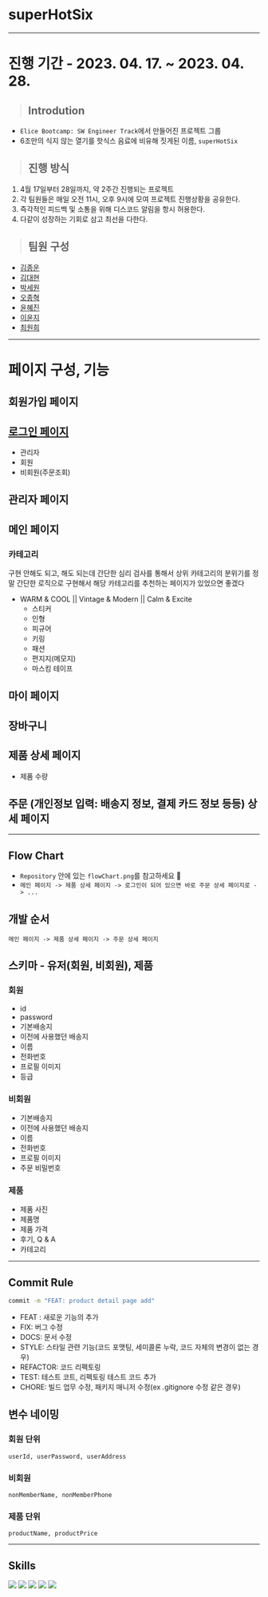 # **superHotSix**

---

# **진행 기간 - 2023. 04. 17. ~ 2023. 04. 28.**

> ## **Introdution**

- `Elice Bootcamp: SW Engineer Track`에서 만들어진 프로젝트 그룹
- 6조만의 식지 않는 열기를 핫식스 음료에 비유해 짓게된 이름, `superHotSix`

> ## **진행 방식**

1. 4월 17일부터 28일까지, 약 2주간 진행되는 프로젝트
2. 각 팀원들은 매일 오전 11시, 오후 9시에 모여 프로젝트 진행상황을 공유한다.
3. 즉각적인 피드백 및 소통을 위해 디스코드 알림을 항시 허용한다.
4. 다같이 성장하는 기회로 삼고 최선을 다한다.

> ## **팀원 구성**

- [김종운](https://velog.io/@dev_cdd)
- [김대현](#)
- [박세원](#)
- [오종혁](#)
- [윤혜진](#)
- [이윤지](#)
- [최원희](#)

---

# **페이지 구성, 기능**

## **회원가입 페이지**

## **[로그인 페이지](https://signinssl.gmarket.co.kr/LogIn/LogIn?URL=http://myg.gmarket.co.kr/ContractList/ContractList)**

- 관리자
- 회원
- 비회원(주문조회)

## **관리자 페이지**

## **메인 페이지**

### **카테고리**

구현 안해도 되고, 해도 되는데 간단한 심리 검사를 통해서 상위 카테고리의 분위기를 정말 간단한 로직으로 구현해서 해당 카테고리를 추천하는 페이지가 있었으면 좋겠다

- WARM & COOL || Vintage & Modern || Calm & Excite
  - 스티커
  - 인형
  - 피규어
  - 키링
  - 패션
  - 편지지(메모지)
  - 마스킹 테이프

## **마이 페이지**

## **장바구니**

## **제품 상세 페이지**

- 제품 수량

## **주문 (개인정보 입력: 배송지 정보, 결제 카드 정보 등등) 상세 페이지**

---

## **Flow Chart**

- `Repository` 안에 있는 `flowChart.png`를 참고하세요 🙏
- `메인 페이지 -> 제품 상세 페이지 -> 로그인이 되어 있으면 바로 주문 상세 페이지로 -> ...`

## **개발 순서**

`메인 페이지 -> 제품 상세 페이지 -> 주문 상세 페이지`

## **스키마 - 유저(회원, 비회원), 제품**

### 회원

- id
- password
- 기본배송지
- 이전에 사용했던 배송지
- 이름
- 전화번호
- 프로필 이미지
- 등급

### 비회원

- 기본배송지
- 이전에 사용했던 배송지
- 이름
- 전화번호
- 프로필 이미지
- 주문 비밀번호

### 제품

- 제품 사진
- 제품명
- 제품 가격
- 후기, Q & A
- 카테고리

---

## **Commit Rule**

```bash
commit -m "FEAT: product detail page add"
```

- FEAT : 새로운 기능의 추가
- FIX: 버그 수정
- DOCS: 문서 수정
- STYLE: 스타일 관련 기능(코드 포맷팅, 세미콜론 누락, 코드 자체의 변경이 없는 경우)
- REFACTOR: 코드 리펙토링
- TEST: 테스트 코트, 리펙토링 테스트 코드 추가
- CHORE: 빌드 업무 수정, 패키지 매니저 수정(ex .gitignore 수정 같은 경우)

## **변수 네이밍**

### 회원 단위

`userId, userPassword, userAddress`

### 비회원

`nonMemberName, nonMemberPhone`

### 제품 단위

`productName, productPrice`

---

## **Skills**

<img src="https://img.shields.io/badge/HTML-E34F26?style=flat-square&labelColor=000000&logo=HTML5"/> <img src="https://img.shields.io/badge/CSS-1572B6?style=flat-square&labelColor=000000&logo=CSS3&logoColor=1572B6"/> <img src="https://img.shields.io/badge/JavaScript-F7DF1E?style=flat-square&labelColor=000000&logo=JavaScript&logoColor=F7DF1E"/> <img src="https://img.shields.io/badge/TypeScript-3178C6?style=flat-square&labelColor=000000&logo=TypeScript&logoColor=3178C6"/> <img src="https://img.shields.io/badge/Node.js-339933?style=flat-square&labelColor=000000&logo=node.js&logoColor=339933"/>
